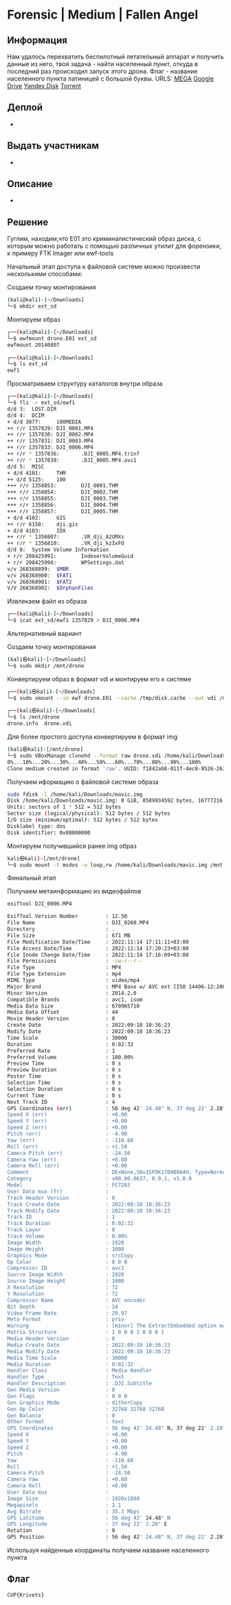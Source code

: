 # Forensic | Medium | Fallen Angel

## Информация
Нам удалось перехватить беспилотный летательный аппарат и получить данные из него, твоя задача - найти населенный пункт, откуда в последний раз происходил запуск этого дрона. Флаг - название населенного пункта латиницей с большой буквы.
URLS:
[MEGA](https://mega.nz/file/erpxRIIb#0YXut2ZN26ybLCn_LVutBXk_4yQSYHQ6vLe7JCBjqzY)
[Google Drive](https://drive.google.com/file/d/1guSb1xYhBJqHosvACePygdAy4e4QUFs-/view?usp=sharing)
[Yandex Disk](https://disk.yandex.ru/d/ATkt0XeUoIXjZA)
[Torrent](public/drone.E01.torrent)

## Деплой
-

## Выдать участникам
-

## Описание
-

## Решение
Гуглим, находим,что E01 это криминалистический образ диска, с которым можно работать с помощью различных утилит для форензики, к примеру FTK Imager или ewf-tools

Начальный этап доступа к файловой системе можно произвести несколькими способами:

Создаем точку монтирования 
``` bash
(kali@kali)-[~/Downloads]
└─$ mkdir ext_sd                                                                
```

Монтируем образ
```bash
┌──(kali@kali)-[~/Downloads]
└─$ ewfmount drone.E01 ext_sd 
ewfmount 20140807
                                                                                                                           
┌──(kali@kali)-[~/Downloads]
└─$ ls ext_sd 
ewf1
``` 

Просматриваем структуру каталогов внутри образа

```bash                                                                                                                               
┌──(kali@kali)-[~/Downloads]
└─$ fls -r ext_sd/ewf1
d/d 3:  LOST.DIR
d/d 4:  DCIM
+ d/d 3077:     100MEDIA
++ r/r 1357829: DJI_0001.MP4
++ r/r 1357830: DJI_0002.MP4
++ r/r 1357831: DJI_0003.MP4
++ r/r 1357833: DJI_0006.MP4
++ r/r * 1357836:       .DJI_0005.MP4.trinf
++ r/r * 1357839:       .DJI_0005.MP4.avc1
d/d 5:  MISC
+ d/d 4101:     THM
++ d/d 5125:    100
+++ r/r 1358853:        DJI_0001.THM
+++ r/r 1358854:        DJI_0002.THM
+++ r/r 1358855:        DJI_0003.THM
+++ r/r 1358856:        DJI_0004.THM
+++ r/r 1358857:        DJI_0005.THM
+ d/d 4102:     GIS
++ r/r 6150:    dji.gis
+ d/d 4103:     IDX
++ r/r * 1356807:       .VR_dji_A2UMXs
++ r/r * 1356810:       .VR_dji_kzIxFO
d/d 8:  System Volume Information
+ r/r 208425991:        IndexerVolumeGuid
+ r/r 208425994:        WPSettings.dat
v/v 268368899:  $MBR
v/v 268368900:  $FAT1
v/v 268368901:  $FAT2
V/V 268368902:  $OrphanFiles                                                                                                                          
```

 Извлекаем файл из  образа
```bash
┌──(kali@kali)-[~/Downloads]
└─$ icat ext_sd/ewf1 1357829 > DJI_0006.MP4  
```

Альтернативный вариант

Создаем точку монтирования
```bash
(kali㉿kali)-[~/Downloads]
└─$ sudo mkdir /mnt/drone                                                                                                  
```

Конвертируем образ в формат vdi и монтируем его к системе
```bash
┌──(kali㉿kali)-[~/Downloads]
└─$ sudo xmount --in ewf drone.E01 --cache /tmp/disk.cache --out vdi /mnt/drone
                                                                                                                               
┌──(kali㉿kali)-[~/Downloads]
└─$ ls /mnt/drone 
drone.info  drone.vdi
```
Для более простого доступа  конвертируем в формат img
```bash
(kali㉿kali)-[/mnt/drone]
└─$ sudo VBoxManage clonehd --format raw drone.vdi /home/kali/Downloads/mavic.img              
0%...10%...20%...30%...40%...50%...60%...70%...80%...90%...100%
Clone medium created in format 'raw'. UUID: f1842ab8-011f-4ec8-9526-263892d257bf
```

Получаем иформацию о файловой системе образа
```bash
sudo fdisk -l /home/kali/Downloads/mavic.img                                                                           
Disk /home/kali/Downloads/mavic.img: 8 GiB, 8589934592 bytes, 16777216 sectors
Units: sectors of 1 * 512 = 512 bytes
Sector size (logical/physical): 512 bytes / 512 bytes
I/O size (minimum/optimal): 512 bytes / 512 bytes
Disklabel type: dos
Disk identifier: 0x00000000
```

Монтируем получившийся ранее img образ
```bash
kali㉿kali)-[/mnt/drone]
└─$ sudo mount -t msdos -o loop,rw /home/kali/Downloads/mavic.img /mnt  
```

Финальный этап

Получаем метаинформацию из видеофайлов
```bash
exiftool DJI_0006.MP4 

ExifTool Version Number         : 12.50
File Name                       : DJI_0260.MP4
Directory                       : .
File Size                       : 671 MB
File Modification Date/Time     : 2022:11:14 17:11:11+03:00
File Access Date/Time           : 2022:11:14 17:20:23+03:00
File Inode Change Date/Time     : 2022:11:14 17:16:09+03:00
File Permissions                : -rw-r--r--
File Type                       : MP4
File Type Extension             : mp4
MIME Type                       : video/mp4
Major Brand                     : MP4 Base w/ AVC ext [ISO 14496-12:2005]
Minor Version                   : 2014.2.0
Compatible Brands               : avc1, isom
Media Data Size                 : 670965710
Media Data Offset               : 44
Movie Header Version            : 0
Create Date                     : 2022:09:10 10:36:23
Modify Date                     : 2022:09:10 10:36:23
Time Scale                      : 30000
Duration                        : 0:02:32
Preferred Rate                  : 1
Preferred Volume                : 100.00%
Preview Time                    : 0 s
Preview Duration                : 0 s
Poster Time                     : 0 s
Selection Time                  : 0 s
Selection Duration              : 0 s
Current Time                    : 0 s
Next Track ID                   : 4
GPS Coordinates (err)           : 56 deg 42' 24.48" N, 37 deg 22' 2.28" E
Speed X (err)                   : +0.00
Speed Y (err)                   : +0.00
Speed Z (err)                   : +0.00
Pitch (err)                     : -4.90
Yaw (err)                       : -110.60
Roll (err)                      : +1.50
Camera Pitch (err)              : -24.50
Camera Yaw (err)                : +0.80
Camera Roll (err)               : +0.00
Comment                         : DE=None,SN=1SFOK170AB0A4H, Type=Normal, HQ=Normal, Mode=P
Category                        : v00.00.0637, 0.0.1, v1.0.0
Model                           : FC7203
User Data mux (fr)              : 
Track Header Version            : 0
Track Create Date               : 2022:09:10 10:36:23
Track Modify Date               : 2022:09:10 10:36:23
Track ID                        : 1
Track Duration                  : 0:02:32
Track Layer                     : 0
Track Volume                    : 0.00%
Image Width                     : 1920
Image Height                    : 1080
Graphics Mode                   : srcCopy
Op Color                        : 0 0 0
Compressor ID                   : avc1
Source Image Width              : 1920
Source Image Height             : 1080
X Resolution                    : 72
Y Resolution                    : 72
Compressor Name                 : AVC encoder
Bit Depth                       : 24
Video Frame Rate                : 29.97
Meta Format                     : priv
Warning                         : [minor] The ExtractEmbedded option may find more tags in the media data
Matrix Structure                : 1 0 0 0 1 0 0 0 1
Media Header Version            : 0
Media Create Date               : 2022:09:10 10:36:23
Media Modify Date               : 2022:09:10 10:36:23
Media Time Scale                : 30000
Media Duration                  : 0:02:32
Handler Class                   : Media Handler
Handler Type                    : Text
Handler Description             : .DJI.Subtitle
Gen Media Version               : 0
Gen Flags                       : 0 0 0
Gen Graphics Mode               : ditherCopy
Gen Op Color                    : 32768 32768 32768
Gen Balance                     : 0
Other Format                    : text
GPS Coordinates                 : 56 deg 42' 24.48" N, 37 deg 22' 2.28" E
Speed X                         : +0.00
Speed Y                         : +0.00
Speed Z                         : +0.00
Pitch                           : -4.90
Yaw                             : -110.60
Roll                            : +1.50
Camera Pitch                    : -24.50
Camera Yaw                      : +0.80
Camera Roll                     : +0.00
User Data mux                   : 
Image Size                      : 1920x1080
Megapixels                      : 2.1
Avg Bitrate                     : 35.3 Mbps
GPS Latitude                    : 56 deg 42' 24.48" N
GPS Longitude                   : 37 deg 22' 2.28" E
Rotation                        : 0
GPS Position                    : 56 deg 42' 24.48" N, 37 deg 22' 2.28" E
```

Используя найденные координаты получаем название населенного пункта


## Флаг

`CUP{Krivets}`

